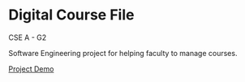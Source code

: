 # Digital Course File 
CSE A - G2
<p>Software Engineering project for helping faculty to manage courses.</p>
<a href="https://digital-course-file.netlify.app/">Project Demo</a>

